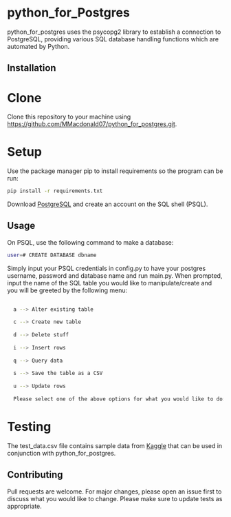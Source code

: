 # python_for_Postgres
python_for_postgres uses the psycopg2 library to establish a connection to PostgreSQL, providing various SQL database handling functions which are automated by Python.

## Installation

# Clone
Clone this repository to your machine using https://github.com/MMacdonald07/python_for_postgres.git.

# Setup
Use the package manager pip to install requirements so the program can be run:

```bash
pip install -r requirements.txt
```

Download [PostgreSQL](https://www.enterprisedb.com/downloads/postgres-postgresql-downloads) and create an account on the SQL shell (PSQL).  

## Usage
On PSQL, use the following command to make a database:

```bash
user=# CREATE DATABASE dbname
```

Simply input your PSQL credentials in config.py to have your postgres username, password and database name and run main.py. When prompted, input the name of the SQL table you would like to manipulate/create and you will be greeted by the following menu:

```bash
  
  a --> Alter existing table
  
  c --> Create new table 
  
  d --> Delete stuff
  
  i --> Insert rows
  
  q --> Query data 
  
  s --> Save the table as a CSV 
  
  u --> Update rows 
  
  Please select one of the above options for what you would like to do:   
  ```
# Testing
The test_data.csv file contains sample data from [Kaggle](https://www.kaggle.com/stefanoleone992/fifa-20-complete-player-dataset?select=players_20.csv) that can be used in conjunction with python_for_postgres.
 
 ## Contributing
Pull requests are welcome. For major changes, please open an issue first to discuss what you would like to change.
Please make sure to update tests as appropriate.
